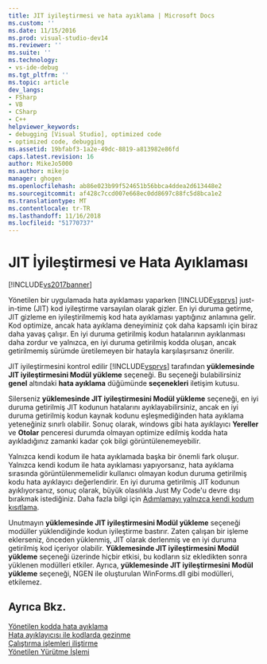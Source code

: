 ```yaml
---
title: JIT iyileştirmesi ve hata ayıklama | Microsoft Docs
ms.custom: ''
ms.date: 11/15/2016
ms.prod: visual-studio-dev14
ms.reviewer: ''
ms.suite: ''
ms.technology:
- vs-ide-debug
ms.tgt_pltfrm: ''
ms.topic: article
dev_langs:
- FSharp
- VB
- CSharp
- C++
helpviewer_keywords:
- debugging [Visual Studio], optimized code
- optimized code, debugging
ms.assetid: 19bfabf3-1a2e-49dc-8819-a813982e86fd
caps.latest.revision: 16
author: MikeJo5000
ms.author: mikejo
manager: ghogen
ms.openlocfilehash: ab86e023b99f524651b56bbca4ddea2d613448e2
ms.sourcegitcommit: af428c7ccd007e668ec0dd8697c88fc5d8bca1e2
ms.translationtype: MT
ms.contentlocale: tr-TR
ms.lasthandoff: 11/16/2018
ms.locfileid: "51770737"
---
```

# <a name="jit-optimization-and-debugging"></a>JIT İyileştirmesi ve Hata Ayıklaması
[!INCLUDE[vs2017banner](../includes/vs2017banner.md)]

Yönetilen bir uygulamada hata ayıklaması yaparken [!INCLUDE[vsprvs](../includes/vsprvs-md.md)] just-in-time (JIT) kod iyileştirme varsayılan olarak gizler. En iyi duruma getirme, JIT gizleme en iyileştirilmemiş kod hata ayıklaması yaptığınız anlamına gelir. Kod optimize, ancak hata ayıklama deneyiminiz çok daha kapsamlı için biraz daha yavaş çalışır. En iyi duruma getirilmiş kodun hatalarının ayıklanması daha zordur ve yalnızca, en iyi duruma getirilmiş kodda oluşan, ancak getirilmemiş sürümde üretilemeyen bir hatayla karşılaşırsanız önerilir.  
  
 JIT iyileştirmesini kontrol edilir [!INCLUDE[vsprvs](../includes/vsprvs-md.md)] tarafından **yüklemesinde JIT iyileştirmesini Modül yükleme** seçeneği. Bu seçeneği bulabilirsiniz **genel** altındaki **hata ayıklama** düğümünde **seçenekleri** iletişim kutusu.  
  
 Silerseniz **yüklemesinde JIT iyileştirmesini Modül yükleme** seçeneği, en iyi duruma getirilmiş JIT kodunun hatalarını ayıklayabilirsiniz, ancak en iyi duruma getirilmiş kodun kaynak kodunu eşleşmediğinden hata ayıklama yeteneğiniz sınırlı olabilir. Sonuç olarak, windows gibi hata ayıklayıcı **Yereller** ve **Otolar** penceresi durumda olmayan optimize edilmiş kodda hata ayıkladığınız zamanki kadar çok bilgi görüntülenemeyebilir.  
  
 Yalnızca kendi kodum ile hata ayıklamada başka bir önemli fark oluşur. Yalnızca kendi kodum ile hata ayıklaması yapıyorsanız, hata ayıklama sırasında görüntülenmemelidir kullanıcı olmayan kodun duruma getirilmiş kodu hata ayıklayıcı değerlendirir. En iyi duruma getirilmiş JIT kodunun ayıklıyorsanız, sonuç olarak, büyük olasılıkla Just My Code'u devre dışı bırakmak istediğiniz. Daha fazla bilgi için [Adımlamayı yalnızca kendi kodum kısıtlama](../debugger/just-my-code.md#BKMK_Enable_or_disable_Just_My_Code).  
  
 Unutmayın **yüklemesinde JIT iyileştirmesini Modül yükleme** seçeneği modüller yüklendiğinde kodun iyileştirme bastırır. Zaten çalışan bir işleme eklerseniz, önceden yüklenmiş, JIT olarak derlenmiş ve en iyi duruma getirilmiş kod içeriyor olabilir. **Yüklemesinde JIT iyileştirmesini Modül yükleme** seçeneği üzerinde hiçbir etkisi, bu kodların siz ekledikten sonra yüklenen modülleri etkiler. Ayrıca, **yüklemesinde JIT iyileştirmesini Modül yükleme** seçeneği, NGEN ile oluşturulan WinForms.dll gibi modülleri, etkilemez.  
  
## <a name="see-also"></a>Ayrıca Bkz.  
 [Yönetilen kodda hata ayıklama](../debugger/debugging-managed-code.md)   
 [Hata ayıklayıcısı ile kodlarda gezinme](../debugger/navigating-through-code-with-the-debugger.md)   
 [Çalıştırma işlemleri iliştirme](../debugger/attach-to-running-processes-with-the-visual-studio-debugger.md)   
 [Yönetilen Yürütme İşlemi](http://msdn.microsoft.com/library/476b03dc-2b12-49a7-b067-41caeaa2f533)




